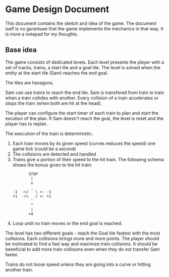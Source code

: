 # Game Design Document

This document contains the sketch and idea of the game. The document iself is no garantuee that the game implements the mechanics in that way. It is more a notepad for my thoughts.

## Base idea

The game consists of dedicated levels. Each level presents the player with a set of tracks, trains, a start tile and a goal tile. The level is solved when the entity at the start tile (Sam) reaches the end goal.

The tiles are hexagons.

Sam can use trains to reach the end tile. Sam is transfered from train to train when a train collides with another. Every collision of a train accelerates or stops the train (when both are hit at the head).

The player can configure the start timer of each train to plan and start the excution of the plan. If Sam doesn't reach the goal, the level is reset and the player has to replan.

The execution of the train is deterministic:

1.  Each train moves by its given speed (curves reduces the speed) one game tick (could be a second)
2.  The collisions are detected and handled
3.  Trains give a portion of their speed to the hit train. The following schema shows the bonus given to the hit train:
    ```
           STOP
            |
            v
            _
    -1  ->/   \ <- -1
    +1  ->\   / <- +1
            ¯
            ^
            |
           +4
    ```
4.  Loop until no train moves or the end goal is reached.

The level has two different goals - reach the Goal tile fastest with the most collisions. Each collisions brings more and more points. The player should be motivated to find a fast way and maximize train collisions. It should be beneficial to add more train collisions even when they do not transfer Sam faster.

Trains do not loose speed unless they are going into a curve or hitting another train.
